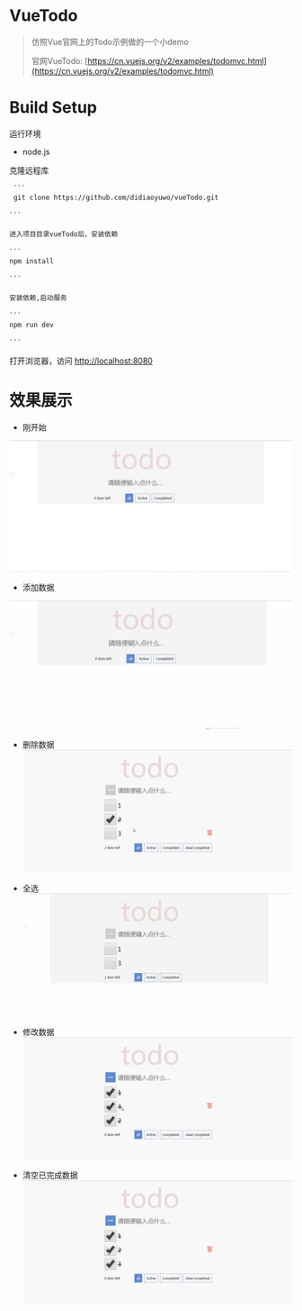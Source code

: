 # VueTodo

> 仿照Vue官网上的Todo示例做的一个小demo
> 
> 官网VueTodo: [https://cn.vuejs.org/v2/examples/todomvc.html](https://cn.vuejs.org/v2/examples/todomvc.html)

# Build Setup

运行环境

*   node.js

克隆远程库

     ```
     git clone https://github.com/didiaoyuwo/vueTodo.git
     
    ```

    进入项目目录vueTodo后，安装依赖

    ```
    npm install
    
    ```

    安装依赖,启动服务

    ```
    npm run dev
    
    ```

打开浏览器，访问 [http://localhost:8080](http://localhost:8080)

# 效果展示

*   刚开始

![Image text](https://github.com/didiaoyuwo/Project-gif/blob/master/vueTodo/start.png?raw=true)

*   添加数据

![Image text](https://github.com/didiaoyuwo/Project-gif/blob/master/vueTodo/add.gif?raw=true)

*   删除数据
![Image text](https://github.com/didiaoyuwo/Project-gif/blob/master/vueTodo/delete.gif?raw=true)

*   全选
![Image text](https://github.com/didiaoyuwo/Project-gif/blob/master/vueTodo/selectall.gif?raw=true)

*   修改数据
![Image text](https://github.com/didiaoyuwo/Project-gif/blob/master/vueTodo/edit.gif?raw=true)

*   清空已完成数据
![Image text](https://github.com/didiaoyuwo/Project-gif/blob/master/vueTodo/clear.gif?raw=true)

